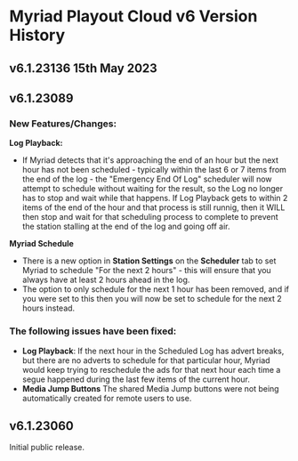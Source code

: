 ﻿# Myriad Playout Cloud v6 Version History

## v6.1.23136 15th May 2023

## v6.1.23089

### New Features/Changes:

**Log Playback:**
* If Myriad detects that it's approaching the end of an hour but the next hour has not been scheduled - typically within the last 6 or 7 items from the end of the log - the "Emergency End Of Log" scheduler will now attempt to schedule without waiting for the result, so the Log no longer has to stop and wait while that happens. If Log Playback gets to within 2 items of the end of the hour and that process is still runnig, then it WILL then stop and wait for that scheduling process to complete to prevent the station stalling at the end of the log and going off air.

**Myriad Schedule**
* There is a new option in **Station Settings** on the **Scheduler** tab to set Myriad to schedule "For the next 2 hours" - this will ensure that you always have at least 2 hours ahead in the log.
* The option to only schedule for the next 1 hour has been removed, and if you were set to this then you will now be set to schedule for the next 2 hours instead.

### The following issues have been fixed:

* **Log Playback**: If the next hour in the Scheduled Log has advert breaks, but there are no adverts to schedule for that particular hour, Myriad would keep trying to reschedule the ads for that next hour each time a segue happened during the last few items of the current hour.
* **Media Jump Buttons** The shared Media Jump buttons were not being automatically created for remote users to use.

## v6.1.23060
Initial public release.

